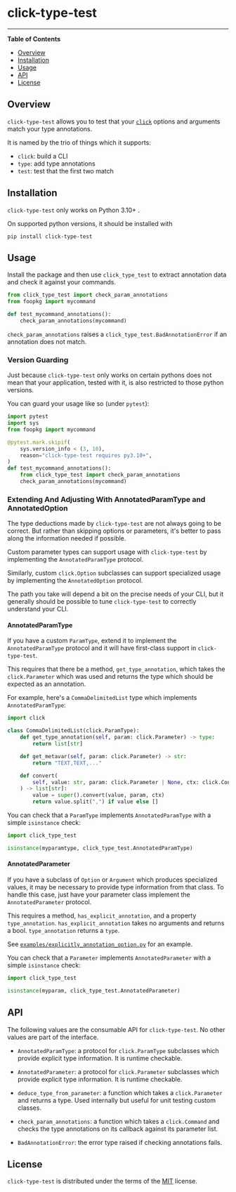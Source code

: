 # click-type-test

-----

**Table of Contents**

- [Overview](#overview)
- [Installation](#installation)
- [Usage](#usage)
- [API](#api)
- [License](#license)

## Overview

`click-type-test` allows you to test that your
[`click`](https://github.com/pallets/click) options and arguments
match your type annotations.

It is named by the trio of things which it supports:

- `click`: build a CLI
- `type`: add type annotations
- `test`: test that the first two match

## Installation

`click-type-test` only works on Python 3.10+ .

On supported python versions, it should be installed with

```console
pip install click-type-test
```

## Usage

Install the package and then use `click_type_test` to extract annotation data
and check it against your commands.

```python
from click_type_test import check_param_annotations
from foopkg import mycommand

def test_mycommand_annotations():
    check_param_annotations(mycommand)
```

`check_param_annotations` raises a
`click_type_test.BadAnnotationError` if an annotation does not match.

### Version Guarding

Just because `click-type-test` only works on certain pythons does not mean that
your application, tested with it, is also restricted to those python versions.

You can guard your usage like so (under `pytest`):

```python
import pytest
import sys
from foopkg import mycommand

@pytest.mark.skipif(
    sys.version_info < (3, 10),
    reason="click-type-test requires py3.10+",
)
def test_mycommand_annotations():
    from click_type_test import check_param_annotations
    check_param_annotations(mycommand)
```

### Extending And Adjusting With AnnotatedParamType and AnnotatedOption

The type deductions made by `click-type-test` are not always going to be
correct. But rather than skipping options or parameters, it's better to
pass along the information needed if possible.

Custom parameter types can support usage with `click-type-test` by implementing
the `AnnotatedParamType` protocol.

Similarly, custom `click.Option` subclasses can support specialized usage by
implementing the `AnnotatedOption` protocol.

The path you take will depend a bit on the precise needs of your CLI, but it
generally should be possible to tune `click-type-test` to correctly understand
your CLI.

#### AnnotatedParamType

If you have a custom `ParamType`, extend it to implement the
`AnnotatedParamType` protocol and it will have first-class support in
`click-type-test`.

This requires that there be a method, `get_type_annotation`, which takes the
`click.Parameter` which was used and returns the type which should be expected
as an annotation.

For example, here's a `CommaDelimitedList` type which implements
`AnnotatedParamType`:

```python
import click

class CommaDelimitedList(click.ParamType):
    def get_type_annotation(self, param: click.Parameter) -> type:
        return list[str]

    def get_metavar(self, param: click.Parameter) -> str:
        return "TEXT,TEXT,..."

    def convert(
        self, value: str, param: click.Parameter | None, ctx: click.Context | None
    ) -> list[str]:
        value = super().convert(value, param, ctx)
        return value.split(",") if value else []
```

You can check that a `ParamType` implements `AnnotatedParamType` with
a simple `isinstance` check:
```python
import click_type_test

isinstance(myparamtype, click_type_test.AnnotatedParamType)
```

#### AnnotatedParameter

If you have a subclass of `Option` or `Argument` which produces specialized
values, it may be necessary to provide type information from that class.
To handle this case, just have your parameter class implement the
`AnnotatedParameter` protocol.

This requires a method, `has_explicit_annotation`, and a property
`type_annotation`.
`has_explicit_annotation` takes no arguments and returns a bool.
`type_annotation` returns a `type`.

See
[`examples/explicitly_annotation_option.py`](https://github.com/sirosen/click-type-test/blob/main/examples/explicitly_annotated_option.py) for an example.

You can check that a `Parameter` implements `AnnotatedParameter` with
a simple `isinstance` check:
```python
import click_type_test

isinstance(myparam, click_type_test.AnnotatedParameter)
```

## API

The following values are the consumable API for `click-type-test`.
No other values are part of the interface.

- `AnnotatedParamType`: a protocol for `click.ParamType` subclasses which
  provide explicit type information. It is runtime checkable.

- `AnnotatedParameter`: a protocol for `click.Parameter` subclasses which
  provide explicit type information. It is runtime checkable.

- `deduce_type_from_parameter`: a function which takes a `click.Parameter` and
  returns a type. Used internally but useful for unit testing custom classes.

- `check_param_annotations`: a function which takes a `click.Command` and
  checks the type annotations on its callback against its parameter list.

- `BadAnnotationError`: the error type raised if checking annotations fails.

## License

`click-type-test` is distributed under the terms of the [MIT](https://spdx.org/licenses/MIT.html) license.
